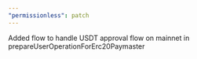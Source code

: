 ```yaml
---
"permissionless": patch
---
```


Added flow to handle USDT approval flow on mainnet in prepareUserOperationForErc20Paymaster

